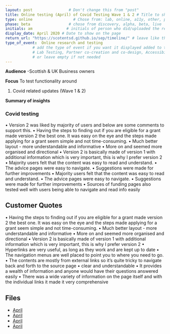 ```yaml
---
layout: post                # Don't change this from "post"
title: Online testing (April) of Covid Testing Wave 1 & 2 # Title to show on the page
type: online                  # Chose from: lab, online, a11y, other, partner
phase: beta                 # chose from discovery, alpha, beta, live
initials: am               # initials of person who did/uploaded the research
display_date: April 2020 # Date to show on the page
return_url: "https://scotentsd.github.io/sep/timeline/" # leave like this         
type_of_event:  Online research and testing            
            # add the type of event if you want it displayed added to the heading when the post if clicked on
            # Lab Testing, Partner co-creation and co-design, Accessibility, Online research and testing, Events, F2F and testing
            # or leave empty if not needed
---
```


**Audience**
-Scottish & UK Business owners

**Focus**
To test functionality around
1. Covid related updates (Wave 1 & 2)

**Summary of insights**

### Covid testing
•	Version 2 was liked by majority of users and below are some comments to support this.
•	Having the steps to finding out if you are eligible for a grant made version 2 the best one. It was easy on the eye and the steps made applying for a grant seem simple and not time-consuming.
•	Much better layout - more understandable and informative
•	More on and seemed more organised and directional
•	Version 2 is basically made of version 1 with additional information which is very important, this is why I prefer version 2
•	Majority users felt that the content was easy to read and understand.
•	The advice pages were easy to navigate.
•	Suggestions were made for further improvements
•	Majority users felt that the content was easy to read and understand.
•	The advice pages were easy to navigate.
•	Suggestions were made for further improvements
•	Sources of funding pages also tested well with users being able to navigate and read info easily


## Customer Quotes
•	Having the steps to finding out if you are eligible for a grant made version 2 the best one. It was easy on the eye and the steps made applying for a grant seem simple and not time-consuming.
•	Much better layout - more understandable and informative
•	More on and seemed more organised and directional
•	Version 2 is basically made of version 1 with additional information which is very important, this is why I prefer version 2
•	Hyperlinks are very useful, as long as they work and are kept up to date
•	The navigation menus are well placed to point you to where you need to go.
•	The contents are mostly from external links so it’s quite tricky to navigate back and forth to the source page
•	clear and understandable
•	It provides a wealth of information and anyone would have their questions answered easily
•	There was a wide variety of information on the page itself and with the individual links it made it very comprehensive




## Files
- [April](https://scotentsd.github.io/sep/files/)
- [April](https://scotentsd.github.io/sep/files/)
- [April](https://scotentsd.github.io/sep/files/)
- [April](https://scotentsd.github.io/sep/files/)
